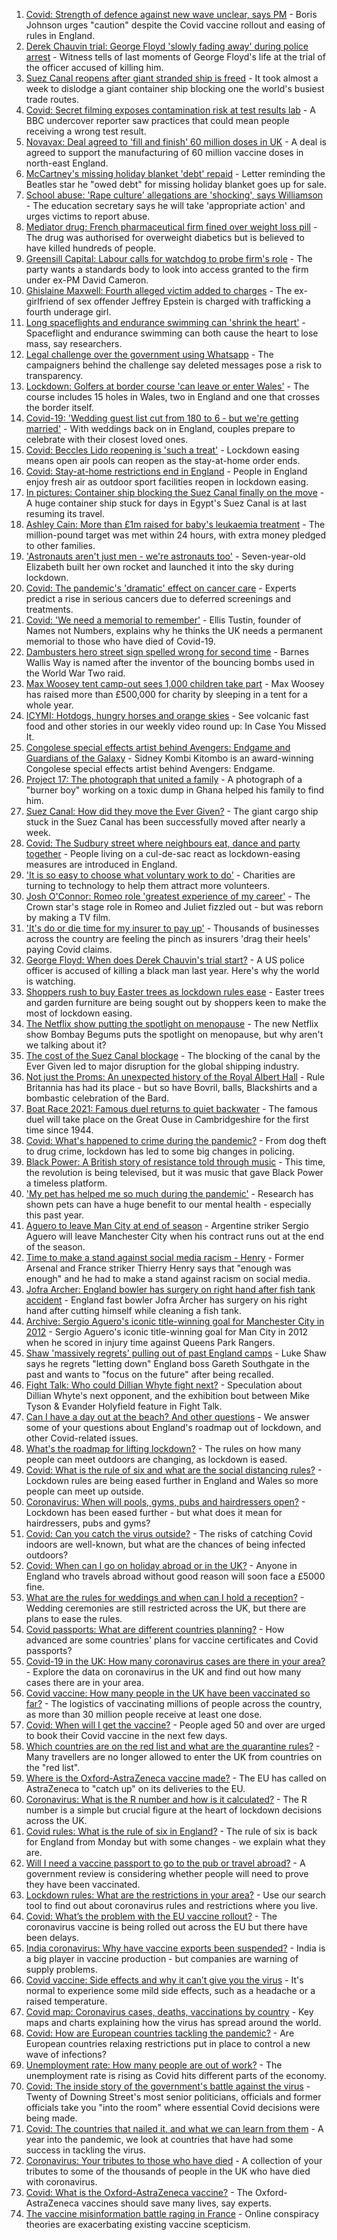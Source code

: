 1. [Covid: Strength of defence against new wave unclear, says PM](https://www.bbc.co.uk/news/uk-56569838) - Boris Johnson urges "caution" despite the Covid vaccine rollout and easing of rules in England.
2. [Derek Chauvin trial: George Floyd 'slowly fading away' during police arrest](https://www.bbc.co.uk/news/world-us-canada-56572472) - Witness tells of last moments of George Floyd's life at the trial of the officer accused of killing him.
3. [Suez Canal reopens after giant stranded ship is freed](https://www.bbc.co.uk/news/world-middle-east-56567985) - It took almost a week to dislodge a giant container ship blocking one the world's busiest trade routes.
4. [Covid: Secret filming exposes contamination risk at test results lab](https://www.bbc.co.uk/news/uk-56556806) - A BBC undercover reporter saw practices that could mean people receiving a wrong test result.
5. [Novavax: Deal agreed to 'fill and finish' 60 million doses in UK](https://www.bbc.co.uk/news/uk-england-tees-56570168) - A deal is agreed to support the manufacturing of 60 million vaccine doses in north-east England.
6. [McCartney's missing holiday blanket 'debt' repaid](https://www.bbc.co.uk/news/uk-wales-56561667) - Letter reminding the Beatles star he "owed debt" for missing holiday blanket goes up for sale.
7. [School abuse: 'Rape culture' allegations are 'shocking', says Williamson](https://www.bbc.co.uk/news/uk-56566442) - The education secretary says he will take 'appropriate action' and urges victims to report abuse.
8. [Mediator drug: French pharmaceutical firm fined over weight loss pill](https://www.bbc.co.uk/news/world-europe-56562909) - The drug was authorised for overweight diabetics but is believed to have killed hundreds of people.
9. [Greensill Capital: Labour calls for watchdog to probe firm's role](https://www.bbc.co.uk/news/uk-politics-56571872) - The party wants a standards body to look into access granted to the firm under ex-PM David Cameron.
10. [Ghislaine Maxwell: Fourth alleged victim added to charges](https://www.bbc.co.uk/news/world-us-canada-56572294) - The ex-girlfriend of sex offender Jeffrey Epstein is charged with trafficking a fourth underage girl.
11. [Long spaceflights and endurance swimming can 'shrink the heart'](https://www.bbc.co.uk/news/science-environment-56559494) - Spaceflight and endurance swimming can both cause the heart to lose mass, say researchers.
12. [Legal challenge over the government using Whatsapp](https://www.bbc.co.uk/news/technology-56570650) - The campaigners behind the challenge say deleted messages pose a risk to transparency.
13. [Lockdown: Golfers at border course 'can leave or enter Wales'](https://www.bbc.co.uk/news/uk-wales-56570337) - The course includes 15 holes in Wales, two in England and one that crosses the border itself.
14. [Covid-19: 'Wedding guest list cut from 180 to 6 - but we're getting married'](https://www.bbc.co.uk/news/uk-56563289) - With weddings back on in England, couples prepare to celebrate with their closest loved ones.
15. [Covid: Beccles Lido reopening is 'such a treat'](https://www.bbc.co.uk/news/uk-england-suffolk-56562788) - Lockdown easing means open air pools can reopen as the stay-at-home order ends.
16. [Covid: Stay-at-home restrictions end in England](https://www.bbc.co.uk/news/in-pictures-56563119) - People in England enjoy fresh air as outdoor sport facilities reopen in lockdown easing.
17. [In pictures: Container ship blocking the Suez Canal finally on the move](https://www.bbc.co.uk/news/world-middle-east-56516151) - A huge container ship stuck for days in Egypt's Suez Canal is at last resuming its travel.
18. [Ashley Cain: More than £1m raised for baby's leukaemia treatment](https://www.bbc.co.uk/news/uk-england-coventry-warwickshire-56566578) - The million-pound target was met within 24 hours, with extra money pledged to other families.
19. ['Astronauts aren't just men - we're astronauts too'](https://www.bbc.co.uk/news/uk-england-leicestershire-56445616) - Seven-year-old Elizabeth built her own rocket and launched it into the sky during lockdown.
20. [Covid: The pandemic's 'dramatic' effect on cancer care](https://www.bbc.co.uk/news/world-us-canada-56541223) - Experts predict a rise in serious cancers due to deferred screenings and treatments.
21. [Covid: 'We need a memorial to remember'](https://www.bbc.co.uk/news/uk-56544699) - Ellis Tustin, founder of Names not Numbers, explains why he thinks the UK needs a permanent memorial to those who have died of Covid-19.
22. [Dambusters hero street sign spelled wrong for second time](https://www.bbc.co.uk/news/uk-england-lancashire-56563610) - Barnes Wallis Way is named after the inventor of the bouncing bombs used in the World War Two raid.
23. [Max Woosey tent camp-out sees 1,000 children take part](https://www.bbc.co.uk/news/uk-england-devon-56548931) - Max Woosey has raised more than £500,000 for charity by sleeping in a tent for a whole year.
24. [ICYMI: Hotdogs, hungry horses and orange skies](https://www.bbc.co.uk/news/world-56540269) - See volcanic fast food and other stories in our weekly video round up: In Case You Missed It.
25. [Congolese special effects artist behind Avengers: Endgame and Guardians of the Galaxy](https://www.bbc.co.uk/news/world-africa-56545250) - Sidney Kombi Kitombo is an award-winning Congolese special effects artist behind Avengers: Endgame.
26. [Project 17: The photograph that united a family](https://www.bbc.co.uk/news/world-africa-56541869) - A photograph of a "burner boy" working on a toxic dump in Ghana helped his family to find him.
27. [Suez Canal: How did they move the Ever Given?](https://www.bbc.co.uk/news/56523659) - The giant cargo ship stuck in the Suez Canal has been successfully moved after nearly a week.
28. [Covid: The Sudbury street where neighbours eat, dance and party together](https://www.bbc.co.uk/news/uk-england-suffolk-56529191) - People living on a cul-de-sac react as lockdown-easing measures are introduced in England.
29. ['It is so easy to choose what voluntary work to do'](https://www.bbc.co.uk/news/business-56510893) - Charities are turning to technology to help them attract more volunteers.
30. [Josh O'Connor: Romeo role 'greatest experience of my career'](https://www.bbc.co.uk/news/entertainment-arts-56487343) - The Crown star's stage role in Romeo and Juliet fizzled out - but was reborn by making a TV film.
31. ['It's do or die time for my insurer to pay up'](https://www.bbc.co.uk/news/business-56535583) - Thousands of businesses across the country are feeling the pinch as insurers 'drag their heels' paying Covid claims.
32. [George Floyd: When does Derek Chauvin's trial start?](https://www.bbc.co.uk/news/world-us-canada-56270334) - A US police officer is accused of killing a black man last year. Here's why the world is watching.
33. [Shoppers rush to buy Easter trees as lockdown rules ease](https://www.bbc.co.uk/news/business-56541002) - Easter trees and garden furniture are being sought out by shoppers keen to make the most of lockdown easing.
34. [The Netflix show putting the spotlight on menopause](https://www.bbc.co.uk/news/world-asia-india-56523148) - The new Netflix show Bombay Begums puts the spotlight on menopause, but why aren't we talking about it?
35. [The cost of the Suez Canal blockage](https://www.bbc.co.uk/news/business-56559073) - The blocking of the canal by the Ever Given led to major disruption for the global shipping industry.
36. [Not just the Proms: An unexpected history of the Royal Albert Hall](https://www.bbc.co.uk/news/uk-england-london-56428543) - Rule Britannia has had its place - but so have Bovril, balls, Blackshirts and a bombastic celebration of the Bard.
37. [Boat Race 2021: Famous duel returns to quiet backwater](https://www.bbc.co.uk/news/uk-england-cambridgeshire-56338056) - The famous duel will take place on the Great Ouse in Cambridgeshire for the first time since 1944.
38. [Covid: What's happened to crime during the pandemic?](https://www.bbc.co.uk/news/56463680) - From dog theft to drug crime, lockdown has led to some big changes in policing.
39. [Black Power: A British story of resistance told through music](https://www.bbc.co.uk/news/stories-56529301) - This time, the revolution is being televised, but it was music that gave Black Power a timeless platform.
40. ['My pet has helped me so much during the pandemic'](https://www.bbc.co.uk/news/newsbeat-56537990) - Research has shown pets can have a huge benefit to our mental health - especially this past year.
41. [Aguero to leave Man City at end of season](https://www.bbc.co.uk/sport/football/56571396) - Argentine striker Sergio Aguero will leave Manchester City when his contract runs out at the end of the season.
42. [Time to make a stand against social media racism - Henry](https://www.bbc.co.uk/sport/football/56571395) - Former Arsenal and France striker Thierry Henry says that "enough was enough" and he had to make a stand against racism on social media.
43. [Jofra Archer: England bowler has surgery on right hand after fish tank accident](https://www.bbc.co.uk/sport/cricket/56572438) - England fast bowler Jofra Archer has surgery on his right hand after cutting himself while cleaning a fish tank.
44. [Archive: Sergio Aguero's iconic title-winning goal for Manchester City in 2012](https://www.bbc.co.uk/sport/av/football/56572102) - Sergio Aguero's iconic title-winning goal for Man City in 2012 when he scored in injury time against Queens Park Rangers.
45. [Shaw 'massively regrets' pulling out of past England camps](https://www.bbc.co.uk/sport/football/56572009) - Luke Shaw says he regrets "letting down" England boss Gareth Southgate in the past and wants to "focus on the future" after being recalled.
46. [Fight Talk: Who could Dillian Whyte fight next?](https://www.bbc.co.uk/sport/boxing/56515043) - Speculation about Dillian Whyte's next opponent, and the exhibition bout between Mike Tyson & Evander Holyfield feature in Fight Talk.
47. [Can I have a day out at the beach? And other questions](https://www.bbc.co.uk/news/world-asia-china-51176409) - We answer some of your questions about England's roadmap out of lockdown, and other Covid-related issues.
48. [What's the roadmap for lifting lockdown?](https://www.bbc.co.uk/news/explainers-52530518) - The rules on how many people can meet outdoors are changing, as lockdown is eased.
49. [Covid: What is the rule of six and what are the social distancing rules?](https://www.bbc.co.uk/news/uk-51506729) - Lockdown rules are being eased further in England and Wales so more people can meet up outside.
50. [Coronavirus: When will pools, gyms, pubs and hairdressers open?](https://www.bbc.co.uk/news/explainers-53349989) - Lockdown has been eased further - but what does it mean for hairdressers, pubs and gyms?
51. [Covid: Can you catch the virus outside?](https://www.bbc.co.uk/news/explainers-55680305) - The risks of catching Covid indoors are well-known, but what are the chances of being infected outdoors?
52. [Covid: When can I go on holiday abroad or in the UK?](https://www.bbc.co.uk/news/explainers-52646738) - Anyone in England who travels abroad without good reason will soon face a £5000 fine.
53. [What are the rules for weddings and when can I hold a reception?](https://www.bbc.co.uk/news/explainers-52811509) - Wedding ceremonies are still restricted across the UK, but there are plans to ease the rules.
54. [Covid passports: What are different countries planning?](https://www.bbc.co.uk/news/world-europe-56522408) - How advanced are some countries' plans for vaccine certificates and Covid passports?
55. [Covid-19 in the UK: How many coronavirus cases are there in your area?](https://www.bbc.co.uk/news/uk-51768274) - Explore the data on coronavirus in the UK and find out how many cases there are in your area.
56. [Covid vaccine: How many people in the UK have been vaccinated so far?](https://www.bbc.co.uk/news/health-55274833) - The logistics of vaccinating millions of people across the country, as more than 30 million people receive at least one dose.
57. [Covid: When will I get the vaccine?](https://www.bbc.co.uk/news/health-55045639) - People aged 50 and over are urged to book their Covid vaccine in the next few days.
58. [Which countries are on the red list and what are the quarantine rules?](https://www.bbc.co.uk/news/explainers-52544307) - Many travellers are no longer allowed to enter the UK from countries on the "red list".
59. [Where is the Oxford-AstraZeneca vaccine made?](https://www.bbc.co.uk/news/56483766) - The EU has called on AstraZeneca to "catch up" on its deliveries to the EU.
60. [Coronavirus: What is the R number and how is it calculated?](https://www.bbc.co.uk/news/health-52473523) - The R number is a simple but crucial figure at the heart of lockdown decisions across the UK.
61. [Covid rules: What is the rule of six in England?](https://www.bbc.co.uk/news/health-56526587) - The rule of six is back for England from Monday but with some changes - we explain what they are.
62. [Will I need a vaccine passport to go to the pub or travel abroad?](https://www.bbc.co.uk/news/explainers-55718553) - A government review is considering whether people will need to prove they have been vaccinated.
63. [Lockdown rules: What are the restrictions in your area?](https://www.bbc.co.uk/news/uk-54373904) - Use our search tool to find out about coronavirus rules and restrictions where you live.
64. [Covid: What’s the problem with the EU vaccine rollout?](https://www.bbc.co.uk/news/explainers-52380823) - The coronavirus vaccine is being rolled out across the EU but there have been delays.
65. [India coronavirus: Why have vaccine exports been suspended?](https://www.bbc.co.uk/news/world-asia-india-55571793) - India is a big player in vaccine production - but companies are warning of supply problems.
66. [Covid vaccine: Side effects and why it can’t give you the virus](https://www.bbc.co.uk/news/health-56437270) - It's normal to experience some mild side effects, such as a headache or a raised temperature.
67. [Covid map: Coronavirus cases, deaths, vaccinations by country](https://www.bbc.co.uk/news/world-51235105) - Key maps and charts explaining how the virus has spread around the world.
68. [Covid: How are European countries tackling the pandemic?](https://www.bbc.co.uk/news/explainers-53640249) - Are European countries relaxing restrictions put in place to control a new wave of infections?
69. [Unemployment rate: How many people are out of work?](https://www.bbc.co.uk/news/business-52660591) - The unemployment rate is rising as Covid hits different parts of the economy.
70. [Covid: The inside story of the government's battle against the virus](https://www.bbc.co.uk/news/uk-politics-56361599) - Twenty of Downing Street's most senior politicians, officials and former officials take you "into the room" where essential Covid decisions were being made.
71. [Covid: The countries that nailed it, and what we can learn from them](https://www.bbc.co.uk/news/uk-56455030) - A year into the pandemic, we look at countries that have had some success in tackling the virus.
72. [Coronavirus: Your tributes to those who have died](https://www.bbc.co.uk/news/uk-52676411) - A collection of your tributes to some of the thousands of people in the UK who have died with coronavirus.
73. [Covid: What is the Oxford-AstraZeneca vaccine?](https://www.bbc.co.uk/news/health-55302595) - The Oxford-AstraZeneca vaccines should save many lives, say experts.
74. [The vaccine misinformation battle raging in France](https://www.bbc.co.uk/news/blogs-trending-56526265) - Online conspiracy theories are exacerbating existing vaccine scepticism.
